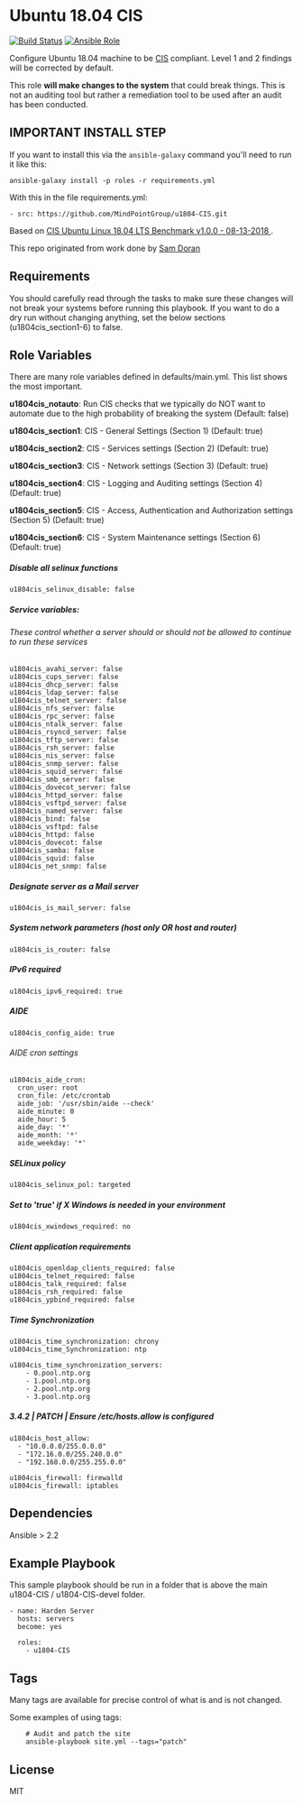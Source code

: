 Ubuntu 18.04 CIS
================

[![Build Status](https://travis-ci.org/MindPointGroup/u1804-CIS.svg?branch=devel)](https://travis-ci.org/MindPointGroup/u1804-CIS)
[![Ansible Role](https://img.shields.io/ansible/role/16089.svg)](https://galaxy.ansible.com/MindPointGroup/u1804-CIS/)

Configure Ubuntu 18.04 machine to be [CIS](https://www.cisecurity.org/cis-benchmarks/) compliant. Level 1 and 2 findings will be corrected by default.

This role **will make changes to the system** that could break things. This is not an auditing tool but rather a remediation tool to be used after an audit has been conducted.

## IMPORTANT INSTALL STEP

If you want to install this via the `ansible-galaxy` command you'll need to run it like this:

`ansible-galaxy install -p roles -r requirements.yml`

With this in the file requirements.yml:

```
- src: https://github.com/MindPointGroup/u1804-CIS.git
```

Based on [CIS Ubuntu Linux 18.04 LTS Benchmark v1.0.0 - 08-13-2018 ](https://workbench.cisecurity.org/benchmarks/639).

This repo originated from work done by [Sam Doran](https://github.com/samdoran/ansible-role-stig)

Requirements
------------

You should carefully read through the tasks to make sure these changes will not break your systems before running this playbook.
If you want to do a dry run without changing anything, set the below sections (u1804cis_section1-6) to false. 

Role Variables
--------------
There are many role variables defined in defaults/main.yml. This list shows the most important.

**u1804cis_notauto**: Run CIS checks that we typically do NOT want to automate due to the high probability of breaking the system (Default: false)

**u1804cis_section1**: CIS - General Settings (Section 1) (Default: true)

**u1804cis_section2**: CIS - Services settings (Section 2) (Default: true)

**u1804cis_section3**: CIS - Network settings (Section 3) (Default: true)

**u1804cis_section4**: CIS - Logging and Auditing settings (Section 4) (Default: true)

**u1804cis_section5**: CIS - Access, Authentication and Authorization settings (Section 5) (Default: true)

**u1804cis_section6**: CIS - System Maintenance settings (Section 6) (Default: true)  

##### Disable all selinux functions
`u1804cis_selinux_disable: false`

##### Service variables:
###### These control whether a server should or should not be allowed to continue to run these services

```
u1804cis_avahi_server: false  
u1804cis_cups_server: false  
u1804cis_dhcp_server: false  
u1804cis_ldap_server: false  
u1804cis_telnet_server: false  
u1804cis_nfs_server: false  
u1804cis_rpc_server: false  
u1804cis_ntalk_server: false  
u1804cis_rsyncd_server: false  
u1804cis_tftp_server: false  
u1804cis_rsh_server: false  
u1804cis_nis_server: false  
u1804cis_snmp_server: false  
u1804cis_squid_server: false  
u1804cis_smb_server: false  
u1804cis_dovecot_server: false  
u1804cis_httpd_server: false  
u1804cis_vsftpd_server: false  
u1804cis_named_server: false  
u1804cis_bind: false  
u1804cis_vsftpd: false  
u1804cis_httpd: false  
u1804cis_dovecot: false  
u1804cis_samba: false  
u1804cis_squid: false  
u1804cis_net_snmp: false  
```  

##### Designate server as a Mail server
`u1804cis_is_mail_server: false`


##### System network parameters (host only OR host and router)
`u1804cis_is_router: false`  


##### IPv6 required
`u1804cis_ipv6_required: true`  


##### AIDE
`u1804cis_config_aide: true`

###### AIDE cron settings
```
u1804cis_aide_cron:
  cron_user: root
  cron_file: /etc/crontab
  aide_job: '/usr/sbin/aide --check'
  aide_minute: 0
  aide_hour: 5
  aide_day: '*'
  aide_month: '*'
  aide_weekday: '*'  
```

##### SELinux policy
`u1804cis_selinux_pol: targeted` 


##### Set to 'true' if X Windows is needed in your environment
`u1804cis_xwindows_required: no` 


##### Client application requirements
```
u1804cis_openldap_clients_required: false 
u1804cis_telnet_required: false 
u1804cis_talk_required: false  
u1804cis_rsh_required: false 
u1804cis_ypbind_required: false 
```

##### Time Synchronization
```
u1804cis_time_synchronization: chrony
u1804cis_time_Synchronization: ntp

u1804cis_time_synchronization_servers:
    - 0.pool.ntp.org
    - 1.pool.ntp.org
    - 2.pool.ntp.org
    - 3.pool.ntp.org  
```  
  
##### 3.4.2 | PATCH | Ensure /etc/hosts.allow is configured
```
u1804cis_host_allow:
  - "10.0.0.0/255.0.0.0"  
  - "172.16.0.0/255.240.0.0"  
  - "192.168.0.0/255.255.0.0"    
```  

```
u1804cis_firewall: firewalld
u1804cis_firewall: iptables
``` 
  

Dependencies
------------

Ansible > 2.2

Example Playbook
-------------------------

This sample playbook should be run in a folder that is above the main u1804-CIS / u1804-CIS-devel folder.

```
- name: Harden Server
  hosts: servers
  become: yes

  roles:
    - u1804-CIS
```

Tags
----
Many tags are available for precise control of what is and is not changed.

Some examples of using tags:

```
    # Audit and patch the site
    ansible-playbook site.yml --tags="patch"
```

License
-------

MIT
